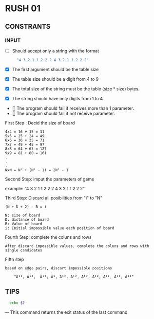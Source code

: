 # RUSH 01

## CONSTRANTS

### INPUT

  - [ ] Should accept only a string with the format  
    
    ```bash
      "4 3 2 1 1 2 2 2 4 3 2 1 1 2 2 2"
    ```
- [x] The first argument should be the table size
- [x] The table size should be a digit from 4 to 9
- [x] The total size of the string must be the table (size * size) bytes.
- [x] The string should have only digits from 1 to 4.
- [] The program should fail if receives more than 1 parameter.
- [] The program should fail if not receive parameter.


First Step : Decid the size of board

	4x4 = 16 + 15 = 31 
	5x5 = 25 + 24 = 49 
	6x6 = 36 + 35 = 71
	7x7 = 49 + 48 = 97
	8x8 = 64 + 63 = 127
	9x9 = 81 + 80 = 161
	.
	.
	.
	NxN = N² + (N² - 1) = 2N² - 1

Second Step: imput the parameters of game

example: "4 3 2 1 1 2 2 2 4 3 2 1 1 2 2 2"

Third Step: Discard all posibilities from "i" to "N"

	(N + D + 2) - B = i

	N: size of board
	D: distance of board
	B: Value of board 
	i: Initial impossible value each position of board

Fourth Step: complete the coluns and rows

	After discard impossible values, complete the coluns and rows with single candidates

Fifth step  	   

	based on edge pairs, discart impossible positions
		
		"A¹¹, A¹²,  A¹³, A¹, A¹², A¹², A¹², A¹², A¹², A¹², A¹²" 

## TIPS

```sh
  echo $?
```

-- This command returns the exit status of the last command.